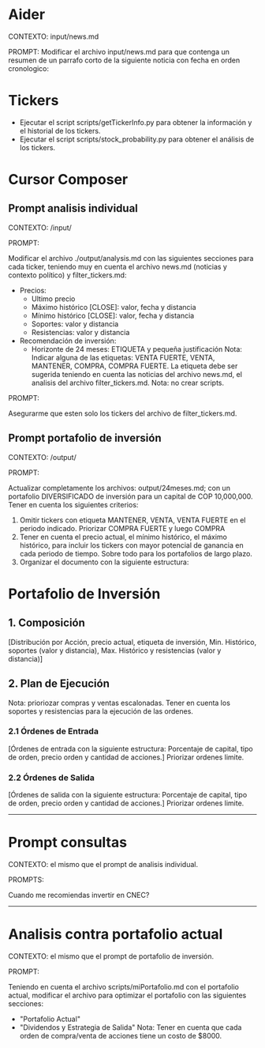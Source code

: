 # Aider
CONTEXTO: input/news.md

PROMPT: Modificar el archivo input/news.md para que contenga un resumen de un parrafo corto de la siguiente noticia con fecha en orden cronologico:

# Tickers

- Ejecutar el script scripts/getTickerInfo.py para obtener la información y el historial de los tickers.
- Ejecutar el script scripts/stock_probability.py para obtener el análisis de los tickers.

# Cursor Composer

## Prompt analisis individual

CONTEXTO: /input/

PROMPT:

Modificar el archivo ./output/analysis.md con las siguientes secciones para cada ticker, teniendo muy en cuenta el archivo news.md (noticias y contexto político) y filter_tickers.md:
- Precios: 
  - Ultimo precio
  - Máximo histórico [CLOSE]: valor, fecha y distancia
  - Mínimo histórico [CLOSE]: valor, fecha y distancia
  - Soportes: valor y distancia
  - Resistencias: valor y distancia
- Recomendación de inversión: 
  - Horizonte de 24 meses: ETIQUETA y pequeña justificación
  Nota: Indicar alguna de las etiquetas: VENTA FUERTE, VENTA, MANTENER, COMPRA, COMPRA FUERTE. La etiqueta debe ser sugerida teniendo en cuenta las noticias del archivo news.md, el analisis del archivo filter_tickers.md.
Nota: no crear scripts.

PROMPT:

Asegurarme que esten solo los tickers del archivo de filter_tickers.md.

## Prompt portafolio de inversión

CONTEXTO: /output/

PROMPT:

Actualizar completamente los archivos: output/24meses.md; con un portafolio DIVERSIFICADO de inversión para un capital de COP 10,000,000. Tener en cuenta los siguientes criterios:
1. Omitir tickers con etiqueta MANTENER, VENTA, VENTA FUERTE en el periodo indicado. Priorizar COMPRA FUERTE y luego COMPRA
2. Tener en cuenta el precio actual, el mínimo histórico, el máximo histórico, para incluir los tickers con mayor potencial de ganancia en cada periodo de tiempo. Sobre todo para los portafolios de largo plazo.
3. Organizar el documento con la siguiente estructura:

# Portafolio de Inversión
## 1. Composición
[Distribución por Acción, precio actual, etiqueta de inversión, Min. Histórico, soportes (valor y distancia), Max. Histórico y resistencias (valor y distancia)]

## 2. Plan de Ejecución
Nota: prioriozar compras y ventas escalonadas. Tener en cuenta los soportes y resistencias para la ejecución de las ordenes.

### 2.1 Órdenes de Entrada
[Órdenes de entrada con la siguiente estructura: Porcentaje de capital, tipo de orden, precio orden y cantidad de acciones.] Priorizar ordenes limite.

### 2.2 Órdenes de Salida
[Órdenes de salida con la siguiente estructura: Porcentaje de capital, tipo de orden, precio orden y cantidad de acciones.] Priorizar ordenes limite.

---

# Prompt consultas

CONTEXTO: el mismo que el prompt de analisis individual.

PROMPTS:

Cuando me recomiendas invertir en CNEC?

---

# Analisis contra portafolio actual

CONTEXTO: el mismo que el prompt de portafolio de inversión.

PROMPT:

Teniendo en cuenta el archivo scripts/miPortafolio.md con el portafolio actual, modificar el archivo para optimizar el portafolio con las siguientes secciones:
- "Portafolio Actual"
- "Dividendos y Estrategia de Salida"
Nota: Tener en cuenta que cada orden de compra/venta de acciones tiene un costo de $8000.
